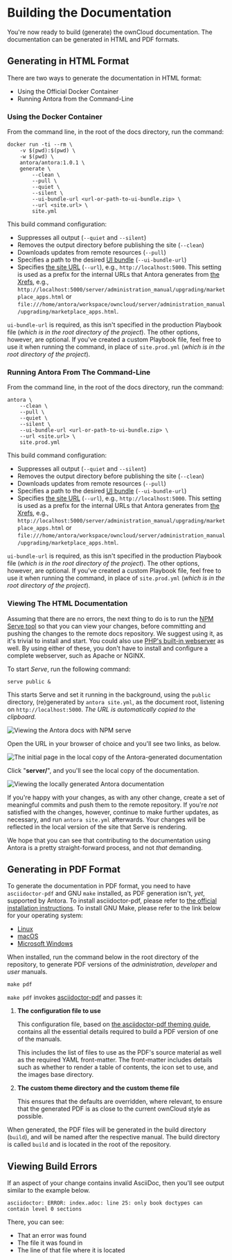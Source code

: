 # Building the Documentation

You're now ready to build (generate) the ownCloud documentation.
The documentation can be generated in HTML and PDF formats.

## Generating in HTML Format

There are two ways to generate the documentation in HTML format:

- Using the Official Docker Container
- Running Antora from the Command-Line

### Using the Docker Container

From the command line, in the root of the docs directory, run the command:

```
docker run -ti --rm \
    -v $(pwd):$(pwd) \
    -w $(pwd) \
    antora/antora:1.0.1 \
    generate \
        --clean \
        --pull \
        --quiet \
        --silent \
        --ui-bundle-url <url-or-path-to-ui-bundle.zip> \
        --url <site.url> \
        site.yml
```
This build command configuration:

- Suppresses all output (`--quiet` and `--silent`)
- Removes the output directory before publishing the site (`--clean`)
- Downloads updates from remote resources (`--pull`)
- Specifies a path to the desired [<abbr title="User Interface">UI</abbr> bundle](https://docs.antora.org/antora/1.0/playbook/configure-ui/#ui-bundle) (`--ui-bundle-url`)
- Specifies [the site URL](https://docs.antora.org/antora/1.0/playbook/configure-site/#configure-url) (`--url`), e.g., `http://localhost:5000`. This setting is used as a prefix for the internal URLs that Antora generates from [the Xrefs](https://docs.antora.org/antora/1.0/asciidoc/page-to-page-xref/#xref-and-page-id-anatomy), e.g., `http://localhost:5000/server/administration_manual/upgrading/marketplace_apps.html` or `file:///home/antora/workspace/owncloud/server/administration_manual/upgrading/marketplace_apps.html`.

`ui-bundle-url` is required, as this isn't specified in the production Playbook file (_which is in the root directory of the project_).
The other options, however, are optional.
If you've created a custom Playbook file, feel free to use it when running the command, in place of `site.prod.yml` (_which is in the root directory of the project_).

### Running Antora From The Command-Line

From the command line, in the root of the docs directory, run the command:

```
antora \
    --clean \
    --pull \
    --quiet \
    --silent \
    --ui-bundle-url <url-or-path-to-ui-bundle.zip> \
    --url <site.url> \
    site.prod.yml
```

This build command configuration:

- Suppresses all output (`--quiet` and `--silent`)
- Removes the output directory before publishing the site (`--clean`)
- Downloads updates from remote resources (`--pull`)
- Specifies a path to the desired [<abbr title="User Interface">UI</abbr> bundle](https://docs.antora.org/antora/1.0/playbook/configure-ui/#ui-bundle) (`--ui-bundle-url`)
- Specifies [the site URL](https://docs.antora.org/antora/1.0/playbook/configure-site/#configure-url) (`--url`), e.g., `http://localhost:5000`. This setting is used as a prefix for the internal URLs that Antora generates from [the Xrefs](https://docs.antora.org/antora/1.0/asciidoc/page-to-page-xref/#xref-and-page-id-anatomy), e.g., `http://localhost:5000/server/administration_manual/upgrading/marketplace_apps.html` or `file:///home/antora/workspace/owncloud/server/administration_manual/upgrading/marketplace_apps.html`.


`ui-bundle-url` is required, as this isn't specified in the production Playbook file (_which is in the root directory of the project_).
The other options, however, are optional.
If you've created a custom Playbook file, feel free to use it when running the command, in place of `site.prod.yml` (_which is in the root directory of the project_).

### Viewing The HTML Documentation

Assuming that there are no errors, the next thing to do is to run the [NPM Serve tool](https://www.npmjs.com/package/serve) so that you can view your changes, before committing and pushing the changes to the remote docs repository.
We suggest using it, as it's trivial to install and start.
You could also use [PHP's built-in webserver](https://secure.php.net/manual/en/features.commandline.webserver.php) as well.
By using either of these, you don't have to install and configure a complete webserver, such as Apache or NGINX.

To start *Serve*, run the following command:

```
serve public &
```

This starts Serve and set it running in the background, using the `public` directory, (re)generated by `antora site.yml`, as the document root, listening on `http://localhost:5000`.
_The URL is automatically copied to the clipboard._

![Viewing the Antora docs with NPM serve](./images/viewing-the-antora-docs-with-npm-serve.png)

Open the URL in your browser of choice and you'll see two links, as below.

![The initial page in the local copy of the Antora-generated documentation](./images/antora-initial-local-page.png)

Click "**server/**", and you'll see the local copy of the documentation.

![Viewing the locally generated Antora documentation](./images/viewing-the-locally-generated-antora-documentation.png)

If you're happy with your changes, as with any other change, create a set of meaningful commits and push them to the remote repository.
If you're _not_ satisfied with the changes, however, continue to make further updates, as necessary, and run `antora site.yml` afterwards.
Your changes will be reflected in the local version of the site that Serve is rendering.

We hope that you can see that contributing to the documentation using Antora is a pretty straight-forward process, and not _that_ demanding.

## Generating in PDF Format

To generate the documentation in PDF format, you need to have `asciidoctor-pdf` and GNU `make` installed, as PDF generation isn't, _yet_, supported by Antora.
To install asciidoctor-pdf, please refer to [the official installation instructions](https://asciidoctor.org/docs/asciidoctor-pdf/).
To install GNU Make, please refer to the link below for your operating system:

- [Linux](https://www.cyberciti.biz/faq/howto-installing-gnu-c-compiler-development-environment-on-ubuntu/)
- [macOS](http://brewformulas.org/Make)
- [Microsoft Windows](http://gnuwin32.sourceforge.net/install.html)

When installed, run the command below in the root directory of the repository, to generate PDF versions of the _administration_, _developer_ and _user_ manuals.

```console
make pdf
```

`make pdf` invokes [asciidoctor-pdf](https://github.com/asciidoctor/asciidoctor-pdf) and passes it:

1. **The configuration file to use**

    This configuration file, based on [the asciidoctor-pdf theming guide](https://github.com/asciidoctor/asciidoctor-pdf/blob/master/docs/theming-guide.adoc), contains all the essential details required to build a PDF version of one of the manuals.

    This includes the list of files to use as the PDF's source material as well as the required YAML front-matter. The front-matter includes details such as whether to render a table of contents, the icon set to use, and the images base directory.

2. **The custom theme directory and the custom theme file**

    This ensures that the defaults are overridden, where relevant, to ensure that the generated PDF is as close to the current ownCloud style as possible.

When generated, the PDF files will be generated in the build directory (`build`), and will be named after the respective manual.
The build directory is called `build` and is located in the root of the repository.

## Viewing Build Errors

If an aspect of your change contains invalid AsciiDoc, then you'll see output similar to the example below.

```console
asciidoctor: ERROR: index.adoc: line 25: only book doctypes can contain level 0 sections
```

There, you can see:

- That an error was found
- The file it was found in
- The line of that file where it is located
